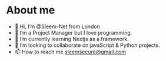 # About me
- 👋 Hi, I’m @Sleem-Net from London
- 👀 I’m a Project Manager but I love programming.
- 🌱 I’m currently learning Nextjs as a framework.
- 💞️ I’m looking to collaborate on javaScript & Python projects.
- 📫 How to reach me sleemsecure@gmail.com

<!---
Sleem-Net/Sleem-Net is a ✨ special ✨ repository because its `README.md` (this file) appears on your GitHub profile.
You can click the Preview link to take a look at your changes.
--->
